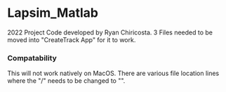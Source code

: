# Lapsim_Matlab

2022 Project Code developed by Ryan Chiricosta.
3 Files needed to be moved into "CreateTrack App" for it to work.

### Compatability
This will not work natively on MacOS. There are various file location lines where the "/" needs to be changed to "\".
